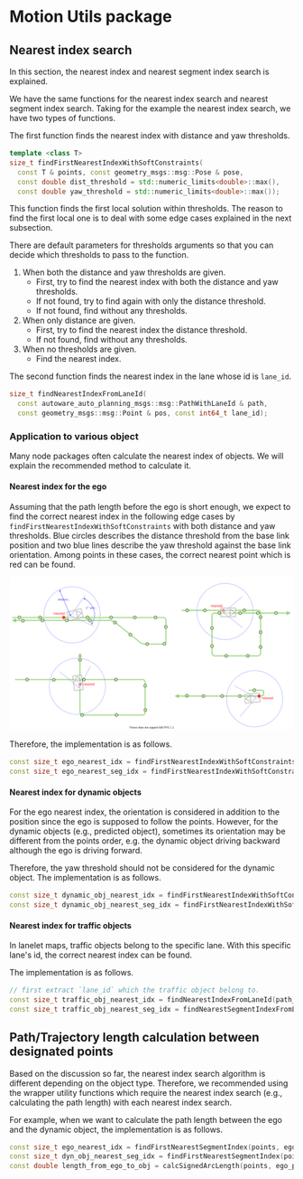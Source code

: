 # Motion Utils package

## Nearest index search

In this section, the nearest index and nearest segment index search is explained.

We have the same functions for the nearest index search and nearest segment index search.
Taking for the example the nearest index search, we have two types of functions.

The first function finds the nearest index with distance and yaw thresholds.

```cpp
template <class T>
size_t findFirstNearestIndexWithSoftConstraints(
  const T & points, const geometry_msgs::msg::Pose & pose,
  const double dist_threshold = std::numeric_limits<double>::max(),
  const double yaw_threshold = std::numeric_limits<double>::max());
```

This function finds the first local solution within thresholds.
The reason to find the first local one is to deal with some edge cases explained in the next subsection.

There are default parameters for thresholds arguments so that you can decide which thresholds to pass to the function.

1. When both the distance and yaw thresholds are given.
   - First, try to find the nearest index with both the distance and yaw thresholds.
   - If not found, try to find again with only the distance threshold.
   - If not found, find without any thresholds.
2. When only distance are given.
   - First, try to find the nearest index the distance threshold.
   - If not found, find without any thresholds.
3. When no thresholds are given.
   - Find the nearest index.

The second function finds the nearest index in the lane whose id is `lane_id`.

```cpp
size_t findNearestIndexFromLaneId(
  const autoware_auto_planning_msgs::msg::PathWithLaneId & path,
  const geometry_msgs::msg::Point & pos, const int64_t lane_id);
```

### Application to various object

Many node packages often calculate the nearest index of objects.
We will explain the recommended method to calculate it.

#### Nearest index for the ego

Assuming that the path length before the ego is short enough, we expect to find the correct nearest index in the following edge cases by `findFirstNearestIndexWithSoftConstraints` with both distance and yaw thresholds.
Blue circles describes the distance threshold from the base link position and two blue lines describe the yaw threshold against the base link orientation.
Among points in these cases, the correct nearest point which is red can be found.

![ego_nearest_search](./media/ego_nearest_search.svg)

Therefore, the implementation is as follows.

```cpp
const size_t ego_nearest_idx = findFirstNearestIndexWithSoftConstraints(points, ego_pose, ego_nearest_dist_threshold, ego_nearest_yaw_threshold);
const size_t ego_nearest_seg_idx = findFirstNearestIndexWithSoftConstraints(points, ego_pose, ego_nearest_dist_threshold, ego_nearest_yaw_threshold);
```

#### Nearest index for dynamic objects

For the ego nearest index, the orientation is considered in addition to the position since the ego is supposed to follow the points.
However, for the dynamic objects (e.g., predicted object), sometimes its orientation may be different from the points order, e.g. the dynamic object driving backward although the ego is driving forward.

Therefore, the yaw threshold should not be considered for the dynamic object.
The implementation is as follows.

```cpp
const size_t dynamic_obj_nearest_idx = findFirstNearestIndexWithSoftConstraints(points, dynamic_obj_pose, dynamic_obj_nearest_dist_threshold);
const size_t dynamic_obj_nearest_seg_idx = findFirstNearestIndexWithSoftConstraints(points, dynamic_obj_pose, dynamic_obj_nearest_dist_threshold);
```

#### Nearest index for traffic objects

In lanelet maps, traffic objects belong to the specific lane.
With this specific lane's id, the correct nearest index can be found.

The implementation is as follows.

```cpp
// first extract `lane_id` which the traffic object belong to.
const size_t traffic_obj_nearest_idx = findNearestIndexFromLaneId(path_with_lane_id, traffic_obj_pos, lane_id);
const size_t traffic_obj_nearest_seg_idx = findNearestSegmentIndexFromLaneId(path_with_lane_id, traffic_obj_pos, lane_id);
```

## Path/Trajectory length calculation between designated points

Based on the discussion so far, the nearest index search algorithm is different depending on the object type.
Therefore, we recommended using the wrapper utility functions which require the nearest index search (e.g., calculating the path length) with each nearest index search.

For example, when we want to calculate the path length between the ego and the dynamic object, the implementation is as follows.

```cpp
const size_t ego_nearest_idx = findFirstNearestSegmentIndex(points, ego_pose, ego_nearest_dist_threshold, ego_nearest_yaw_threshold);
const size_t dyn_obj_nearest_seg_idx = findFirstNearestSegmentIndex(points, dyn_obj_pose, dyn_obj_nearest_dist_threshold);
const double length_from_ego_to_obj = calcSignedArcLength(points, ego_pose, ego_nearest_seg_idx, dyn_obj_pose, dyn_obj_nearest_seg_idx);
```
